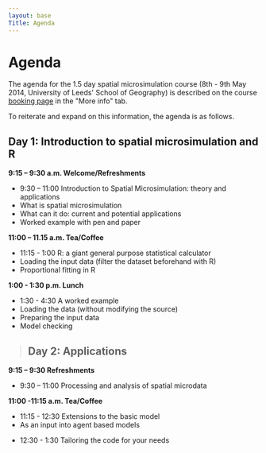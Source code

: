 ```yaml
---
layout: base
Title: Agenda
---
```


<!--todo: add times-->
# Agenda

The agenda for the 1.5 day spatial microsimulation course
(8th - 9th May 2014, University of Leeds' School of Geography)
is described on the course [booking page](http://store.leeds.ac.uk/browse/extra_info.asp?compid=1&modid=2&deptid=9&catid=47&prodid=388) in the "More info" tab.

To reiterate and expand on this information, the agenda is as follows.

## Day 1: Introduction to spatial microsimulation and R

**9:15 – 9:30 a.m. Welcome/Refreshments**

- 9:30 – 11:00 Introduction to Spatial Microsimulation: theory and applications
 - What is spatial microsimulation
 - What can it do: current and potential applications
 - Worked example with pen and paper

**11:00 – 11.15 a.m. Tea/Coffee**

- 11:15 - 1:00 R: a giant general purpose statistical calculator
 - Loading the input data
 (filter the dataset beforehand with R)
 - Proportional fitting in R

**1:00 - 1:30 p.m. Lunch**

<!--- Basic statistical procedures in R relevant to spatial microsimulation-->
<!--- An introduction to geographical data in R-->
- 1:30 - 4:30 A worked example
 - Loading the data (without modifying the source)
 - Preparing the input data
 - Model checking

<!--[>> - Modelling in R<]-->
<!--[>> - The internals of ‘population synthesis’, reweighting and input/outputs data<]-->
<!--[>> - Integerisation: from fractional weights to whole samples<]-->

> ## Day 2: Applications

**9:15 – 9:30 Refreshments**

- 9:30 – 11:00 Processing and analysis of spatial microdata

**11:00 -11:15 a.m. Tea/Coffee** 

- 11:15 - 12:30 Extensions to the basic model
 - As an input into agent based models

<!--- Adding estimated home (and work) locations-->
<!--- Grouping individuals into household units-->
- 12:30 - 1:30 Tailoring the code for your needs


